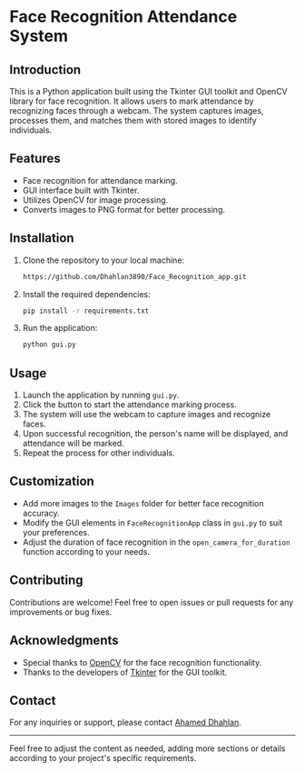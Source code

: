 # Face Recognition Attendance System

## Introduction

This is a Python application built using the Tkinter GUI toolkit and OpenCV library for face recognition. It allows users to mark attendance by recognizing faces through a webcam. The system captures images, processes them, and matches them with stored images to identify individuals.

## Features

- Face recognition for attendance marking.
- GUI interface built with Tkinter.
- Utilizes OpenCV for image processing.
- Converts images to PNG format for better processing.

## Installation

1. Clone the repository to your local machine:

    ```bash
    https://github.com/Dhahlan3890/Face_Recognition_app.git
    ```

2. Install the required dependencies:

    ```bash
    pip install -r requirements.txt
    ```

3. Run the application:

    ```bash
    python gui.py
    ```

## Usage

1. Launch the application by running `gui.py`.
2. Click the button to start the attendance marking process.
3. The system will use the webcam to capture images and recognize faces.
4. Upon successful recognition, the person's name will be displayed, and attendance will be marked.
5. Repeat the process for other individuals.

## Customization

- Add more images to the `Images` folder for better face recognition accuracy.
- Modify the GUI elements in `FaceRecognitionApp` class in `gui.py` to suit your preferences.
- Adjust the duration of face recognition in the `open_camera_for_duration` function according to your needs.

## Contributing

Contributions are welcome! Feel free to open issues or pull requests for any improvements or bug fixes.


## Acknowledgments

- Special thanks to [OpenCV](https://opencv.org/) for the face recognition functionality.
- Thanks to the developers of [Tkinter](https://docs.python.org/3/library/tkinter.html) for the GUI toolkit.

## Contact

For any inquiries or support, please contact [Ahamed Dhahlan](mailto:ahameddhahlan2000@gmail.com).

--- 

Feel free to adjust the content as needed, adding more sections or details according to your project's specific requirements.
